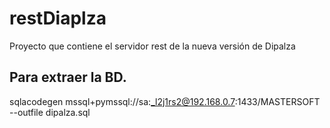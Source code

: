 # restDiaplza
Proyecto que contiene el servidor rest de la nueva versión de Dipalza

## Para extraer la BD.
sqlacodegen  mssql+pymssql://sa:_l2j1rs2@192.168.0.7:1433/MASTERSOFT --outfile dipalza.sql
